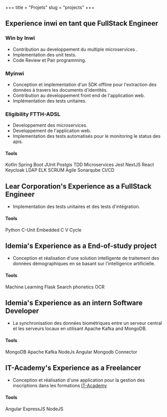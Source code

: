 +++
title = "Projets"
slug = "projects"
+++

## Experience inwi en tant que FullStack Engineer 
### Win by Inwi
- Contribution au developpement du multiple microservices .
- Implementation des unit tests.
- Code Review et Pair programming.
### Myinwi
- Conception et implementation d'un SDK offline pour l'extraction des données à travers les documents d'identités.
- Contribution au developpement front end de l'application web.
- Implémentation des tests unitaires.
### Eligibility FTTH-ADSL
- Developpement des microservices.
- Developpement de l'application web.
- Implementation des tests automatisés pour le monitoring le status des apis.
#### Tools
Kotlin Spring Boot JUnit Postgis TDD Microservices
Jest NextJS React Keycloak LDAP ELK SCRUM
Agile Sonarqube CI/CD

## Lear Corporation's Experience as a FullStack Engineer 
- Implementation des tests unitaires et des tests d'intégration.
#### Tools 
Python C-Unit Embedded C V Cycle
## Idemia's Experience as a End-of-study project
- Conception et réalisation d'une solution intelligente de traitement des données démographiques en se basant sur l'intelligence artificielle.
#### Tools 
Machine Learning Flask Search phonetics OCR
## Idemia's Experience as an intern Software Developer
- La synchronisation des données biométriques entre un serveur central et les serveurs locaux en utilisant Apache Kafka and MongoDB.
#### Tools 
MongoDB Apache Kafka NodeJs Angular Mongodb Connector
## IT-Academy's Experience as a Freelancer 
- Conception et réalisation d'une application pour la gestion des inscriptions dans les formations [IT-Academy](https://github.com/Ardouz11/IT-academy)
#### Tools 
Angular ExpressJS NodeJS
